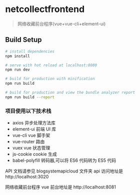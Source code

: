 # netcollectfrontend

> 网络收藏前台程序(vue+vue-cli+element-ui)

## Build Setup

```bash
# install dependencies
npm install

# serve with hot reload at localhost:8080
npm run dev

# build for production with minification
npm run build

# build for production and view the bundle analyzer report
npm run build --report
```

### 项目使用以下技术栈

- axios 异步处理方法库
- element-ui 前端 UI 库
- vue-cli vue 脚手架
- vue-router 路由
- vuex vue 状态管理
- js-cookie cookie 生成
- babel-polyfill 转码器,可以将 ES6 代码转为 ES5 代码

API 文档请参见 blogsystemapicloud 文件夹
api 访问地址是 http://localhost:3020

网络收藏前台程序 vue 前台地址是 http://localhost:8081
